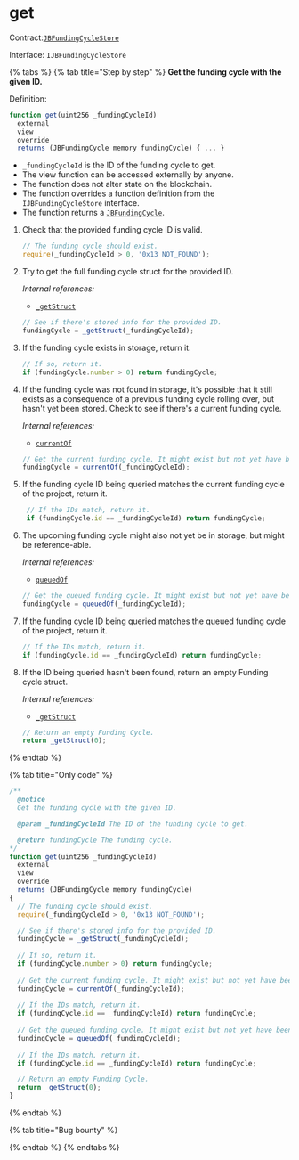 # get

Contract:[`JBFundingCycleStore`](../)​‌

Interface: `IJBFundingCycleStore`

{% tabs %}
{% tab title="Step by step" %}
**Get the funding cycle with the given ID.**  
  
Definition:

```javascript
function get(uint256 _fundingCycleId)
  external
  view
  override
  returns (JBFundingCycle memory fundingCycle) { ... }
```

* `_fundingCycleId` is the ID of the funding cycle to get.
* The view function can be accessed externally by anyone. 
* The function does not alter state on the blockchain.
* The function overrides a function definition from the `IJBFundingCycleStore` interface.
* The function returns a [`JBFundingCycle`](../../../data-structures/jbfundingcycle.md).

1. Check that the provided funding cycle ID is valid. 

   ```javascript
   // The funding cycle should exist.
   require(_fundingCycleId > 0, '0x13 NOT_FOUND');
   ```

2. Try to get the full funding cycle struct for the provided ID.  


   _Internal references:_

   * [`_getStruct`](_getstruct.md)

   ```javascript
   // See if there's stored info for the provided ID.
   fundingCycle = _getStruct(_fundingCycleId);
   ```

3. If the funding cycle exists in storage, return it.

   ```javascript
   // If so, return it.
   if (fundingCycle.number > 0) return fundingCycle;
   ```

4. If the funding cycle was not found in storage, it's possible that it still exists as a consequence of a previous funding cycle rolling over, but hasn't yet been stored. Check to see if there's a current funding cycle.  


   _Internal references:_

   * [`currentOf`](currentof.md)

   ```javascript
   // Get the current funding cycle. It might exist but not yet have been stored.
   fundingCycle = currentOf(_fundingCycleId);
   ```

5. If the funding cycle ID being queried matches the current funding cycle of the project, return it.

   ```javascript
    // If the IDs match, return it.
    if (fundingCycle.id == _fundingCycleId) return fundingCycle;
   ```

6. The upcoming funding cycle might also not yet be in storage, but might be reference-able.  


   _Internal references:_

   * [`queuedOf`](queuedof.md)

   ```javascript
   // Get the queued funding cycle. It might exist but not yet have been stored.
   fundingCycle = queuedOf(_fundingCycleId);
   ```

7. If the funding cycle ID being queried matches the queued funding cycle of the project, return it.

   ```javascript
   // If the IDs match, return it.
   if (fundingCycle.id == _fundingCycleId) return fundingCycle;
   ```

8. If the ID being queried hasn't been found, return an empty Funding cycle struct.  


   _Internal references:_

   * [`_getStruct`](_getstruct.md)

   ```javascript
   // Return an empty Funding Cycle.
   return _getStruct(0);
   ```

  
{% endtab %}

{% tab title="Only code" %}
```javascript
/**
  @notice 
  Get the funding cycle with the given ID.

  @param _fundingCycleId The ID of the funding cycle to get.

  @return fundingCycle The funding cycle.
*/
function get(uint256 _fundingCycleId)
  external
  view
  override
  returns (JBFundingCycle memory fundingCycle)
{
  // The funding cycle should exist.
  require(_fundingCycleId > 0, '0x13 NOT_FOUND');

  // See if there's stored info for the provided ID.
  fundingCycle = _getStruct(_fundingCycleId);
  
  // If so, return it.
  if (fundingCycle.number > 0) return fundingCycle;
  
  // Get the current funding cycle. It might exist but not yet have been stored.
  fundingCycle = currentOf(_fundingCycleId);
  
  // If the IDs match, return it.
  if (fundingCycle.id == _fundingCycleId) return fundingCycle;
  
  // Get the queued funding cycle. It might exist but not yet have been stored.
  fundingCycle = queuedOf(_fundingCycleId);
  
  // If the IDs match, return it.
  if (fundingCycle.id == _fundingCycleId) return fundingCycle;

  // Return an empty Funding Cycle.
  return _getStruct(0);
}
```
{% endtab %}

{% tab title="Bug bounty" %}

{% endtab %}
{% endtabs %}


